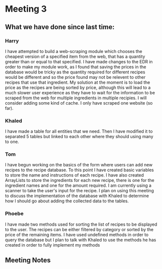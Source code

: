 # Meeting 3

## What we have done since last time:

### Harry

I have attempted to build a web-scraping module which chooses the cheapest version of a specified item from the web, that has a quantity greater than or equal to that specified.
I have made changes to the EDR in order to make my module work, as I found that saving the prices in the database would be tricky as the quantity required for different recipes would be different and so the price found may not be relevent to other recipes that use that ingredient. My solution at the moment is to load the price as the recipes are being sorted by price, although this will lead to a much slower user experience as they have to wait for the information to be scraped from the web for multiple ingredients in multiple recipies. I will consider adding some kind of cache. I only have scraped one website (so far).

### Khaled 

I have made a table  for all entities that we need. Then I have modified it to separated 5 tables but linked to each other where they should using many to one.

### Tom

I have begun working on the basics of the form where users can add new recipes to the recipe database. To this point I have created basic variables to store the name and instructions of each recipe. I have also created ArrayLists to store the ingredients for each new recipe, there is one for the ingredient names and one for the amount required. I am currently using a scanner to take the user's input for the recipe. I plan on using this meeting to discuss the implementation of the database with Khaled to determine how I should go about adding the collected data to the tables. 


### Phoebe

I have made two methods used for sorting the list of recipes to be displayed to the user. The recipes can be either filtered by category or sorted by the price of the remaining items. I have used undefined methods in order to query the database but I plan to talk with Khaled to use the methods he has created in order to fully implement my methods

## Meeting Notes



